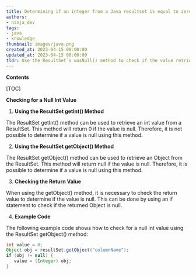 ```yaml
---
title: Determining if an integer from a Java resultset is equal to zero
authors:
- nanja_dev
tags:
- java
- knowledge
thumbnail: images/java.png
created_at: 2023-04-15 00:00:00
updated_at: 2023-04-15 00:00:00
tldr: Use the ResultSet`s wasNull() method to check if the value retrieved from the ResultSet is null.
---
```


**Contents**

[TOC]

**Checking for a Null Int Value**

1. **Using the ResultSet getInt() Method**

The ResultSet getInt() method can be used to retrieve an int value from a ResultSet. This method will return 0 if the value is null. Therefore, it is not possible to determine if a value is null using this method.

2. **Using the ResultSet getObject() Method**

The ResultSet getObject() method can be used to retrieve an Object from the ResultSet. This method will return null if the value is null. Therefore, it is possible to determine if a value is null using this method.

3. **Checking the Return Value**

When using the getObject() method, it is necessary to check the return value to determine if the value is null. This can be done by using an if statement to check if the returned Object is null.

4. **Example Code**

The following example code shows how to check for a null int value using the ResultSet getObject() method:

```java
int value = 0;
Object obj = resultSet.getObject("columnName");
if (obj != null) {
   value = (Integer) obj;
}
```
